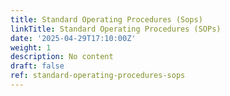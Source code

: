 ```yaml
---
title: Standard Operating Procedures (Sops)
linkTitle: Standard Operating Procedures (SOPs)
date: '2025-04-29T17:10:00Z'
weight: 1
description: No content
draft: false
ref: standard-operating-procedures-sops
---
```


